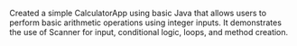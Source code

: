 Created a simple CalculatorApp using basic Java that  allows users to perform basic arithmetic operations using integer inputs. It demonstrates the use of Scanner for input, conditional logic, loops, and method creation.

